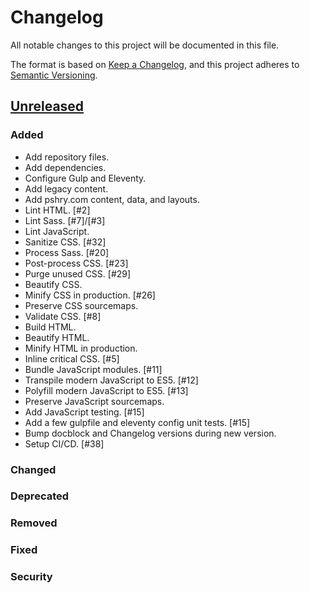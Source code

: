 # Changelog
All notable changes to this project will be documented in this file.

The format is based on [Keep a Changelog](changelog),
and this project adheres to [Semantic Versioning](semver).

## [Unreleased]

### Added
- Add repository files.
- Add dependencies.
- Configure Gulp and Eleventy.
- Add legacy content.
- Add pshry.com content, data, and layouts.
- Lint HTML. [#2]
- Lint Sass. [#7]/[#3]
- Lint JavaScript.
- Sanitize CSS. [#32]
- Process Sass. [#20]
- Post-process CSS. [#23]
- Purge unused CSS. [#29]
- Beautify CSS.
- Minify CSS in production. [#26]
- Preserve CSS sourcemaps.
- Validate CSS. [#8]
- Build HTML.
- Beautify HTML.
- Minify HTML in production.
- Inline critical CSS. [#5]
- Bundle JavaScript modules. [#11]
- Transpile modern JavaScript to ES5. [#12]
- Polyfill modern JavaScript to ES5. [#13]
- Preserve JavaScript sourcemaps.
- Add JavaScript testing. [#15]
- Add a few gulpfile and eleventy config unit tests. [#15]
- Bump docblock and Changelog versions during new version.
- Setup CI/CD. [#38]

### Changed

### Deprecated

### Removed

### Fixed

### Security

[changelog]: https://keepachangelog.com/en/1.0.0/
[semver]: https://semver.org/spec/v2.0.0.html
[unreleased]: https://github.com/paulshryock/paul-shryock/compare/HEAD..HEAD
